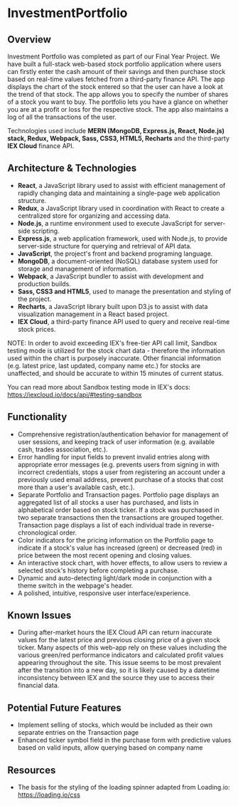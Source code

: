 # InvestmentPortfolio

## Overview

Investment Portfolio was completed as part of our Final Year Project. We have built a full-stack web-based stock portfolio application where users can firstly enter the cash amount of their savings and then purchase stock based on real-time values fetched from a third-party finance API. The app displays the chart of the stock entered so that the user can have a look at the trend of that stock. The app allows you to specify the number of shares of a stock you want to buy. The portfolio lets you have a glance on whether you are at a profit or loss for the respective stock. The app also maintains a log of all the transactions of the user.

Technologies used include <b>MERN (MongoDB, Express.js, React, Node.js) stack, Redux, Webpack, Sass, CSS3, HTML5, Recharts</b> and the third-party <b>IEX Cloud</b> finance API.


## Architecture & Technologies

- <b>React</b>, a JavaScript library used to assist with efficient management of rapidly changing data and maintaining a single-page web application structure.
- <b>Redux</b>, a JavaScript library used in coordination with React to create a centralized store for organizing and accessing data.
- <b>Node.js</b>, a runtime environment used to execute JavaScript for server-side scripting.
- <b>Express.js</b>, a web application framework, used with Node.js, to provide server-side structure for querying and retrieval of API data.
- <b>JavaScript</b>, the project's front and backend programing language.
- <b>MongoDB</b>, a document-oriented (NoSQL) database system used for storage and management of information.
- <b>Webpack</b>, a JavaScript bundler to assist with development and production builds.
- <b>Sass, CSS3 and HTML5</b>, used to manage the presentation and styling of the project.
- <b>Recharts</b>, a JavaScript library built upon D3.js to assist with data visualization management in a React based project. 
- <b>IEX Cloud</b>, a third-party finance API used to query and receive real-time stock prices.


NOTE: In order to avoid exceeding IEX's free-tier API call limit, Sandbox testing mode is utilized for the stock chart data - therefore the information used within the chart is purposely inaccurate. Other financial information (e.g. latest price, last updated, company name etc.) for stocks are unaffected, and should be accurate to within 15 minutes of current status.

You can read more about Sandbox testing mode in IEX's docs: https://iexcloud.io/docs/api/#testing-sandbox

## Functionality

- Comprehensive registration/authentication behavior for management of user sessions, and keeping track of user information (e.g. available cash, trades association, etc.).
- Error handling for input fields to prevent invalid entries along with appropriate error messages (e.g. prevents users from signing in with incorrect credentials, stops a user from registering an account under a previously used email address, prevent purchase of a stocks that cost more than a user's available cash, etc.).
- Separate Portfolio and Transaction pages. Portfolio page displays an aggregated list of all stocks a user has purchased, and lists in alphabetical order based on stock ticker. If a stock was purchased in two separate transactions then the transactions are grouped together. Transaction page displays a list of each individual trade in reverse-chronological order.
- Color indicators for the pricing information on the Portfolio page to indicate if a stock's value has increased (green) or decreased (red) in price between the most recent opening and closing values. 
- An interactive stock chart, with hover effects, to allow users to review a selected stock's history before completing a purchase.
- Dynamic and auto-detecting light/dark mode in conjunction with a theme switch in the webpage's header.
- A polished, intuitive, responsive user interface/experience.


## Known Issues

- During after-market hours the IEX Cloud API can return inaccurate values for the latest price and previous closing price of a given stock ticker. Many aspects of this web-app rely on these values including the various green/red performance indicators and calculated profit values appearing throughout the site. This issue seems to be most prevalent after the transition into a new day, so it is likely caused by a datetime inconsistency between IEX and the source they use to access their financial data.

## Potential Future Features

- Implement selling of stocks, which would be included as their own separate entries on the Transaction page
- Enhanced ticker symbol field in the purchase form with predictive values based on valid inputs, allow querying based on company name

## Resources
- The basis for the styling of the loading spinner adapted from Loading.io: https://loading.io/css

